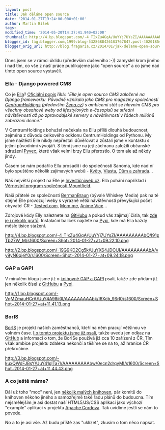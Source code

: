 ```yaml
---
layout: post
title: Jak děláme open source
date: '2014-01-27T13:24:00.000+01:00'
author: Martin Bílek
tags: 
modified_time: '2014-05-20T14:37:41.940+02:00'
thumbnail: http://4.bp.blogspot.com/-4_TIxZu4GqA/UuYYj7UYsZI/AAAAAAAAAbQ/I91pTb27W_M/s72-c/Screen+Shot+2014-01-27+at+09.22.10.png
blogger_id: tag:blogger.com,1999:blog-5328688426183767847.post-4020185454233508416
blogger_orig_url: http://blog.fragaria.cz/2014/01/jak-delame-open-source.html
---
```


Dnes jsem se v rámci úklidu (především duševního :-)) zamyslel krom
jiného i nad tím, co vše z naší práce publikujeme jako "open source" a
co jsme nad tímto open source vystavěli.

### Ella - Django powered CMS

Co je [Ella](http://www.ellaproject.cz/)? [Oficiální
popis](http://pyvec.org/projekty/) říká: *"Ella je open source CMS
založené na Django frameworku. Původně vznikala jako CMS pro magazíny
společnosti [CentrumHoldings](http://www.centrumholdings.com/)
(především [Žena.cz](http://zena.centrum.cz/)) s ambicemi stát se
hlavním CMS pro všechny obsahové weby od lifestylových e-časopisů se
střední návštěvností až po zpravodajské servery s návštěvností v řádech
miliónů zobrazení denně."*

V CentrumHoldings bohužel nečekala na Ellu příliš dlouhá budoucnost,
zejména z důvodu celkového odklonu CentrumHoldings od Pythonu. My jsme
naštěstí Elle nikdy nepřestali důvěřovat a zůstali jsme v kontaktu s
jejími původními vývojáři. S těmi jsme na její záchranu založili
občanské sdružení [Pyvec](http://pyvec.org/), které však velmi brzy
Ellu přerostlo. O tom ale až někdy jindy.

Časem se nám podařilo Ellu prosadit i do společnosti Sanoma, kde nad ní
bylo spuštěno několik zajímavých webů - [Květy](http://kvety.kafe.cz/),
[Vlasta](http://www.vlasta.cz/), [Dům a
zahrada](http://www.dumazahrada.cz/)...

Náš největší projekt na Elle je
[Investičníweb.cz](http://www.investicniweb.cz/). Ella pohání
například i [Věrnostní program společnosti
Mountfield](http://muj.mountfield.cz/).

Naši přátelé ze společnosti [BermanBraun](http://bermanbraun.com/)
(bývalé Whiskey Media) pak na té stejné Elle provozují weby s výrazně
větší návštěvností převyšující počet obyvatel ČR -
[Tested.com](http://www.tested.com/), [Mom.me](http://mom.me/), [Anime
Vice](http://www.animevice.com/)...

Zdrojové kódy Elly naleznete na [GitHubu](https://github.com/ella/ella)
a pokud vás zajímají čísla, tak [zde je i několik
grafů](https://github.com/ella/ella/graphs). Instalační balíček najdete
na [Pypi](https://pypi.python.org/pypi/ella/), kde má Ella každý měsíc
tisíce
stažení.

<http://4.bp.blogspot.com/-4_TIxZu4GqA/UuYYj7UYsZI/AAAAAAAAAbQ/I91pTb27W_M/s1600/Screen+Shot+2014-01-27+at+09.22.10.png>

<http://2.bp.blogspot.com/-19G9KD2Cg5k/UuYX64JDOUI/AAAAAAAAAbA/vy9yN6qjeY0/s1600/Screen+Shot+2014-01-27+at+09.24.18.png>

### GAP a GAPI

V minulém blogu jsme již o [knihovně GAP a
GAPI](http://blog.fragaria.cz/2014/01/nas-technologicky-stack-server.html)
psali, takže zde přidám již jen několik čísel z
[GitHubu](https://github.com/czervenka/gap) a
[Pypi](https://pypi.python.org/pypi/gap).

<http://1.bp.blogspot.com/-VqMZmauHCrA/UuY4A98ii0I/AAAAAAAAAbk/I8Xcb_9Srl0/s1600/Screen+Shot+2014-01-27+at+11.41.13.png>

### BorIS

[BorIS](http://www.bor-is.cz/) je projekt našich zaměstnanců, kteří na
něm pracují většinou ve volném čase. [I o tomto projektu jsme již
psali](http://blog.fragaria.cz/2013/10/boris-nase-svedomi-je-zase-o-trochu.html),
takže uvedu jen odkaz na [GitHub](https://github.com/fragaria/BorIS) a
informaci o tom, že BorISe používá již cca 10 zařízení z ČR. Tím však
ambice projektu zdaleka nekončí a těšíme se na to, až hranice ČR
překročíme.

<http://3.bp.blogspot.com/-kuxQWdFJBsY/UuY41glTa7I/AAAAAAAAAbw/0ecn2drqyMI/s1600/Screen+Shot+2014-01-27+at+11.44.43.png>

### A co ještě máme?

Dál už toho "moc" není, jen [několik malých
knihoven](https://github.com/fragaria), pár komitů do knihoven někoho
jiného a samozřejmě také řadu plánů do budoucna. Tím nejsmělejším je asi
dostat naší HTML5/JS/CSS aplikaci jako výchozí "example" aplikaci v
projektu [Apache Cordova](http://cordova.apache.org/). Tak uvidíme
jestli se nám to povede.

No a to je asi vše. Až budu příště zas "uklízet", zkusím o tom něco
napsat.
